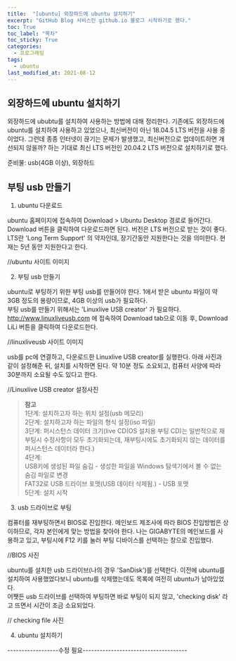 ```yaml
---
title:  "[ubuntu] 외장하드에 ubuntu 설치하기"
excerpt: "GitHub Blog 서비스인 github.io 블로그 시작하기로 했다."
toc: True
toc_label: "목차"
toc_sticky: True
categories:
  - 프로그래밍
tags:
  - ubuntu
last_modified_at: 2021-08-12
---
```


## 외장하드에 ubuntu 설치하기
외장하드에 ububtu를 설치하여 사용하는 방법에 대해 정리한다. 기존에도 외장하드에 ubuntu를 설치하여 사용하고 있었으나, 최신버전이 아닌 18.04.5 LTS 버전을 사용 중이었다. 그런데 종종 인터넷이 끊기는 문제가 발생했고, 최신버전으로 업데이트하면 개선되지 않을까? 하는 기대로 최신 LTS 버전인 20.04.2 LTS 버전으로 설치하기로 했다.

준비물: usb(4GB 이상), 외장하드

## 부팅 usb 만들기
1. ubuntu 다운로드  

ubuntu 홈페이지에 접속하여 Download > Ubuntu Desktop 경로로 들어간다. Download 버튼을 클릭하여 다운로드하면 된다. 버전은 LTS 버전으로 받는 것이 좋다. LTS란 'Long Term Support' 의 약자인데, 장기간동안 지원한다는 것을 의미한다. 현재는 5년 동안 지원한다고 한다.  

//ubuntu 사이트 이미지

2. 부팅 usb 만들기  

ubuntu로 부팅하기 위한 부팅 usb를 만들어야 한다. 1에서 받은 ubuntu 파일이 약 3GB 정도의 용량이므로, 4GB 이상의 usb가 필요하다.  
부팅 usb를 만들기 위해서는 'Linuxlive USB creator' 가 필요하다.  
<http://www.linuxliveusb.com> 에 접속하여 Download tab으로 이동 후, Download LiLi 버튼을 클릭하여 다운로드한다.  

//linuxliveusb 사이트 이미지  

usb를 pc에 연결하고, 다운로드한 Linuxlive USB creator를 실행한다. 아래 사진과 같이 설정해준 뒤, 설치를 시작하면 된다. 약 10분 정도 소요되고, 컴퓨터 사양에 따라 30분까지 소요될 수도 있다고 한다.  

//Linuxlive USB creator 설정사진

> **참고**  
1단계: 설치하고자 하는 위치 설정(usb 메모리)  
2단계: 설치하고자 하는 파일의 형식 설정(iso 파일)  
3단계: 퍼시스턴스 데이터 크기(live CD(OS 설치용 부팅 CD)는 일반적으로 재부팅시 수정사항이 모두 초기화되는데, 재부팅시에도 초기화되지 않는 데이터를 퍼시스턴스 데이터라 한다.)  
4단계:  
USB키에 생성된 파일 숨김 - 생성한 파일을 Windows 탐색기에서 볼 수 없는 숨김 파일로 변경  
FAT32로 USB 드라이브 포맷(USB 데이터 삭제됨.) - USB 포맷  
5단계: 설치 시작

3. usb 드라이브로 부팅

컴퓨터를 재부팅하면서 BIOS로 진입한다. 메인보드 제조사에 따라 BIOS 진입방법은 상이하므로, 각자 본인에게 맞는 방법을 찾아야 한다. 나는 GIGABYTE의 메인보드를 사용하고 있고, 부팅시에 F12 키를 눌러 부팅 디바이스를 선택하는 창으로 진입했다.

//BIOS 사진

ubuntu를 설치한 usb 드라이브(나의 경우 'SanDisk')를 선택한다. 이전에 ubuntu를 설치하여 사용했었다보니 ubuntu를 삭제했는데도 목록에 여전히 ubuntu가 남아있었다.  
어쨋든 usb 드라이브를 선택하여 부팅하면 바로 부팅이 되지 않고, 'checking disk' 라고 뜨면서 시간이 조금 소요되었다.

// checking file 사진

4. ubuntu 설치하기

------------------수정 필요-------------------------------------